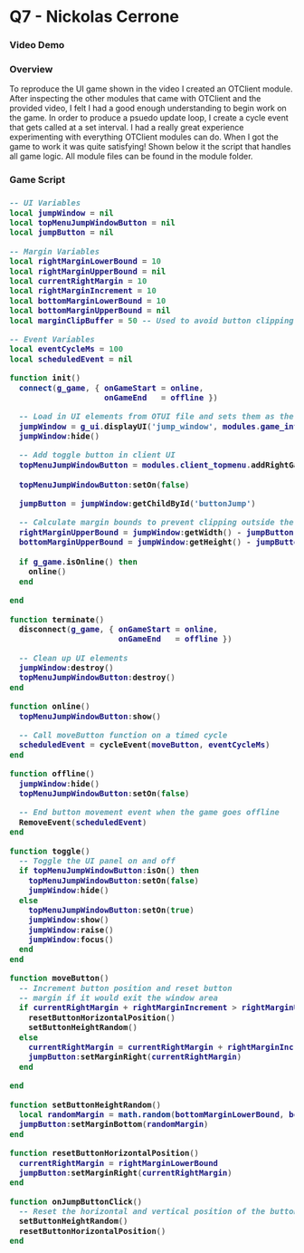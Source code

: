 # Q7 - Nickolas Cerrone

<h3>Video Demo</h3>



<h3>Overview</h3>

To reproduce the UI game shown in the video I created an OTClient module. After inspecting the other modules that came with OTClient and the provided video, I felt I had a good enough understanding to begin work on the game. In order to produce a psuedo update loop, I create a cycle event that gets called at a set interval. I had a really great experience experimenting with everything OTClient modules can do. When I got the game to work it was quite satisfying! Shown below it the script that handles all game logic. All module files can be found in the module folder.

<h3>Game Script<h3>

```Lua
-- UI Variables
local jumpWindow = nil
local topMenuJumpWindowButton = nil
local jumpButton = nil

-- Margin Variables
local rightMarginLowerBound = 10
local rightMarginUpperBound = nil
local currentRightMargin = 10
local rightMarginIncrement = 10
local bottomMarginLowerBound = 10
local bottomMarginUpperBound = nil
local marginClipBuffer = 50 -- Used to avoid button clipping outside of the window

-- Event Variables
local eventCycleMs = 100
local scheduledEvent = nil

function init()
  connect(g_game, { onGameStart = online,
                    onGameEnd   = offline })

  -- Load in UI elements from OTUI file and sets them as the child of the right panel
  jumpWindow = g_ui.displayUI('jump_window', modules.game_interface.getRightPanel())
  jumpWindow:hide()

  -- Add toggle button in client UI
  topMenuJumpWindowButton = modules.client_topmenu.addRightGameToggleButton('topMenuJumpWindowButton', tr('Jump Window'), '/images/game/minimap/cross', toggle)
  
  topMenuJumpWindowButton:setOn(false)

  jumpButton = jumpWindow:getChildById('buttonJump')

  -- Calculate margin bounds to prevent clipping outside the window
  rightMarginUpperBound = jumpWindow:getWidth() - jumpButton:getWidth() - marginClipBuffer
  bottomMarginUpperBound = jumpWindow:getHeight() - jumpButton:getHeight() - marginClipBuffer 
  
  if g_game.isOnline() then
    online()
  end

end

function terminate()
  disconnect(g_game, { onGameStart = online,
                       onGameEnd   = offline })

  -- Clean up UI elements
  jumpWindow:destroy()
  topMenuJumpWindowButton:destroy()
end

function online()
  topMenuJumpWindowButton:show()

  -- Call moveButton function on a timed cycle
  scheduledEvent = cycleEvent(moveButton, eventCycleMs)
end

function offline()
  jumpWindow:hide()
  topMenuJumpWindowButton:setOn(false)

  -- End button movement event when the game goes offline
  RemoveEvent(scheduledEvent)
end

function toggle()
  -- Toggle the UI panel on and off
  if topMenuJumpWindowButton:isOn() then
    topMenuJumpWindowButton:setOn(false)
    jumpWindow:hide()
  else
    topMenuJumpWindowButton:setOn(true)
    jumpWindow:show()
    jumpWindow:raise()
    jumpWindow:focus()
  end
end

function moveButton()
  -- Increment button position and reset button 
  -- margin if it would exit the window area
  if currentRightMargin + rightMarginIncrement > rightMarginUpperBound then
    resetButtonHorizontalPosition()
    setButtonHeightRandom() 
  else
    currentRightMargin = currentRightMargin + rightMarginIncrement
    jumpButton:setMarginRight(currentRightMargin)
  end

end

function setButtonHeightRandom() 
  local randomMargin = math.random(bottomMarginLowerBound, bottomMarginUpperBound)
  jumpButton:setMarginBottom(randomMargin)
end

function resetButtonHorizontalPosition()
  currentRightMargin = rightMarginLowerBound
  jumpButton:setMarginRight(currentRightMargin)
end

function onJumpButtonClick()
  -- Reset the horizontal and vertical position of the button
  setButtonHeightRandom() 
  resetButtonHorizontalPosition()
end
```
